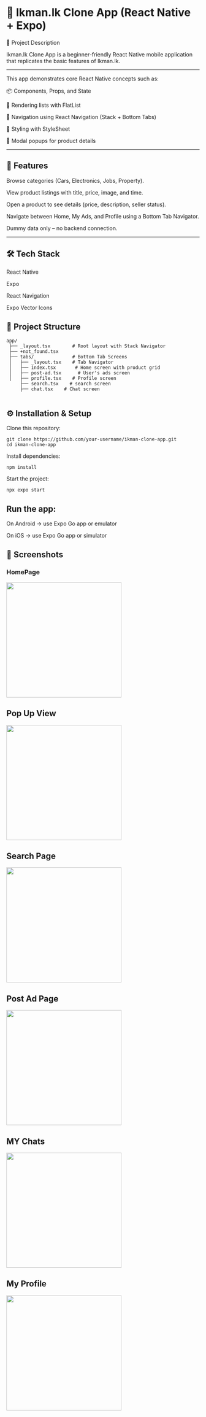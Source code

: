 # 📱 Ikman.lk Clone App (React Native + Expo)
🚀 Project Description

Ikman.lk Clone App is a beginner-friendly React Native mobile application that replicates the basic features of Ikman.lk.

------------------

This app demonstrates core React Native concepts such as:

📦 Components, Props, and State

📝 Rendering lists with FlatList

🔀 Navigation using React Navigation (Stack + Bottom Tabs)

🎨 Styling with StyleSheet

📱 Modal popups for product details

----------------------------------------

## 🎯 Features

Browse categories (Cars, Electronics, Jobs, Property).

View product listings with title, price, image, and time.

Open a product to see details (price, description, seller status).

Navigate between Home, My Ads, and Profile using a Bottom Tab Navigator.

Dummy data only – no backend connection.

-----------------------------------------

## 🛠️ Tech Stack

React Native

Expo

React Navigation

Expo Vector Icons

## 📂 Project Structure

```
app/
 ├── _layout.tsx        # Root layout with Stack Navigator
 ├── +not_found.tsx
 ├── tabs/              # Bottom Tab Screens
 │   ├── _layout.tsx    # Tab Navigator
 │   ├── index.tsx       # Home screen with product grid
 │   ├── post-ad.tsx      # User's ads screen
 │   ├── profile.tsx    # Profile screen
     ├── search.tsx    # search screen
     ├── chat.tsx    # Chat screen
 
```

## ⚙️ Installation & Setup

Clone this repository:
```
git clone https://github.com/your-username/ikman-clone-app.git
cd ikman-clone-app
```
Install dependencies:
```
npm install
```
Start the project:
```
npx expo start
```

## Run the app:

On Android → use Expo Go app or emulator

On iOS → use Expo Go app or simulator

## 📸 Screenshots

### HomePage
<img src="https://github.com/user-attachments/assets/8615e4e8-0ee9-487c-b96b-3a883aa67391" width="300" />

## Pop Up View

<img src="https://github.com/user-attachments/assets/81a573b0-afe6-44c9-8756-d04df246fcfa" width="300" />

## Search Page

<img src="https://github.com/user-attachments/assets/37798c37-b5bb-4fd2-b599-2ec64556a89e" width="300" />

## Post Ad Page

<img src="https://github.com/user-attachments/assets/ca70924c-6e65-4210-84e2-f10d04226370" width="300" />

## MY Chats

<img src="https://github.com/user-attachments/assets/d4dcc26f-2dc1-4976-b85b-41eec8364d03" width="300" />

## My Profile

<img src="https://github.com/user-attachments/assets/c33095f5-4493-488e-9ee4-a039b0304587" width="300" />

















